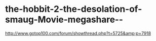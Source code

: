 the-hobbit-2-the-desolation-of-smaug-Movie-megashare--
======================================================

http://www.gotop100.com/forum/showthread.php?t=5725&amp;p=7918
